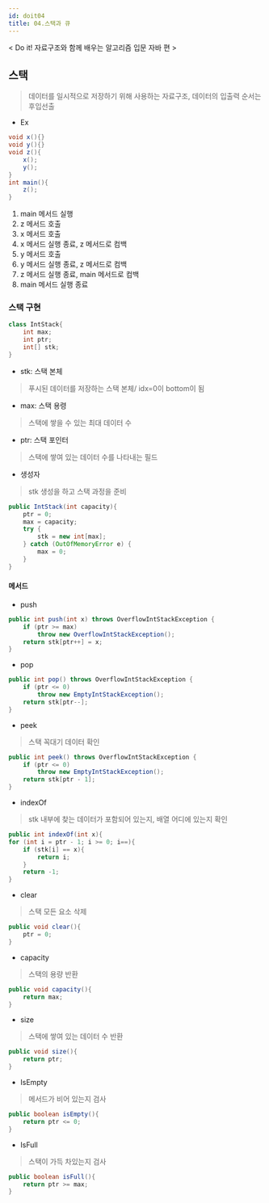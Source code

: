 ```yaml
---
id: doit04
title: 04.스택과 큐
---
```


< Do it! 자료구조와 함께 배우는 알고리즘 입문 자바 편 >

## 스택
> 데이터를 일시적으로 저장하기 위해 사용하는 자료구조, 데이터의 입출력 순서는 후입선출

- Ex
```java
void x(){}
void y(){}
void z(){
    x();
    y();
}
int main(){
    z();
}
```
1. main 메서드 실행
2. z 메서드 호출
3. x 메서드 호출
4. x 메서드 실행 종료, z 메서드로 컴백
5. y 메서드 호출
6. y 메서드 실행 종료, z 메서드로 컴백
7. z 메서드 실행 종료, main 메서드로 컴백
8. main 메서드 실행 종료

### 스택 구현
```java
class IntStack{
    int max;
    int ptr;
    int[] stk;
}
```
- stk: 스택 본체
> 푸시된 데이터를 저장하는 스택 본체/ idx=0이 bottom이 됨
- max: 스택 용령
> 스택에 쌓을 수 있는 최대 데이터 수
- ptr: 스택 포인터
> 스택에 쌓여 있는 데이터 수를 나타내는 필드
- 생성자
> stk 생성을 하고 스택 과정을 준비
```java
public IntStack(int capacity){
    ptr = 0;
    max = capacity;
    try {
        stk = new int[max];
    } catch (OutOfMemoryError e) {
        max = 0;
    } 
}
```

#### 메서드
- push
```java
public int push(int x) throws OverflowIntStackException {
    if (ptr >= max)
        throw new OverflowIntStackException();
    return stk[ptr++] = x;
}
```
- pop
```java
public int pop() throws OverflowIntStackException {
    if (ptr <= 0)
        throw new EmptyIntStackException();
    return stk[ptr--];
}
```
- peek
> 스택 꼭대기 데이터 확인
```java
public int peek() throws OverflowIntStackException {
    if (ptr <= 0)
        throw new EmptyIntStackException();
    return stk[ptr - 1];
}
```

- indexOf
> stk 내부에 찾는 데이터가 포함되어 있는지, 배열 어디에 있는지 확인
```java
public int indexOf(int x){
for (int i = ptr - 1; i >= 0; i==){
    if (stk[i] == x){
        return i;
    }
    return -1;
}
```
- clear
> 스택 모든 요소 삭제
```java
public void clear(){
    ptr = 0;
}
```
- capacity
> 스택의 용량 반환
```java
public void capacity(){
    return max;
}
```
- size
> 스택에 쌓여 있는 데이터 수 반환
```java
public void size(){
    return ptr;
}
```
- IsEmpty
> 메서드가 비어 있는지 검사
```java
public boolean isEmpty(){
    return ptr <= 0;
}
```
- IsFull
> 스택이 가득 차있는지 검사
```java
public boolean isFull(){
    return ptr >= max;
}
```